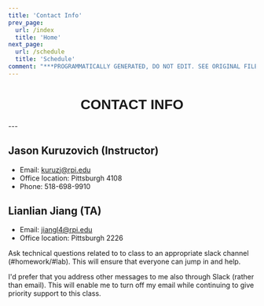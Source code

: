 ```yaml
---
title: 'Contact Info'
prev_page:
  url: /index
  title: 'Home'
next_page:
  url: /schedule
  title: 'Schedule'
comment: "***PROGRAMMATICALLY GENERATED, DO NOT EDIT. SEE ORIGINAL FILES IN /content***"
---
```

<h1  style="font-family:  Verdana,  Geneva,  sans-serif;  text-align:center;">CONTACT  INFO</h1> 
--- 

##  Jason  Kuruzovich  (Instructor)
-  Email:  kuruzj@rpi.edu
-  Office  location:  Pittsburgh  4108
-  Phone:  518-698-9910
 
##  Lianlian  Jiang  (TA)
-  Email:  jiangl4@rpi.edu
-  Office  location:  Pittsburgh  2226 

Ask  technical  questions  related  to  to  class  to  an  appropriate  slack  channel  (#homework/#lab).  This  will  ensure  that  everyone  can  jump  in  and  help. 
 
I'd  prefer  that  you  address  other  messages  to  me  also  through  Slack  (rather  than  email).  This  will  enable  me  to  turn  off  my  email  while  continuing  to  give  priority  support  to  this  class.
